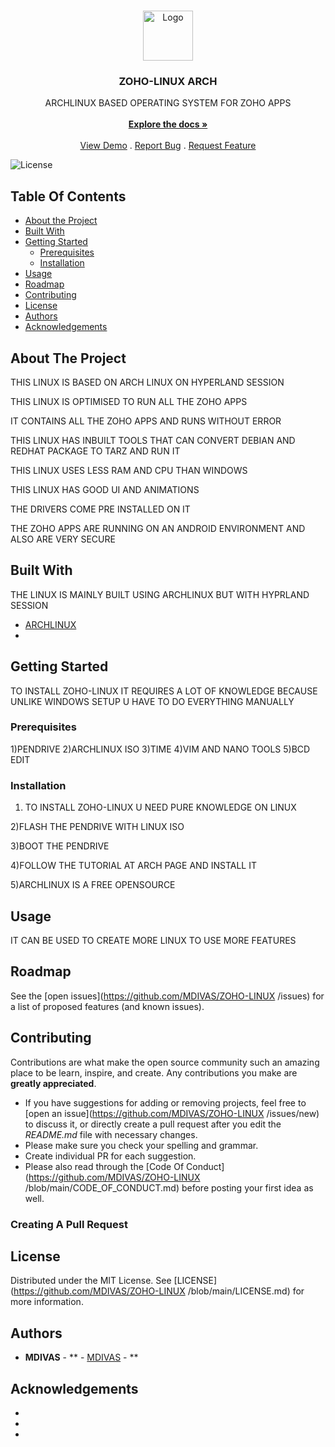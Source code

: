 <br/>
<p align="center">
  <a href="https://github.com/MDIVAS/ZOHO-LINUX ">
    <img src="https://recoverhdd.com/wp-content/themes/soft/images/blog/linux.gif" alt="Logo" width="80" height="80">
  </a>

  <h3 align="center">ZOHO-LINUX ARCH</h3>

  <p align="center">
    ARCHLINUX BASED OPERATING SYSTEM FOR ZOHO APPS 
    <br/>
    <br/>
    <a href="https://github.com/MDIVAS/ZOHO-LINUX "><strong>Explore the docs »</strong></a>
    <br/>
    <br/>
    <a href="https://github.com/MDIVAS/ZOHO-LINUX ">View Demo</a>
    .
    <a href="https://github.com/MDIVAS/ZOHO-LINUX /issues">Report Bug</a>
    .
    <a href="https://github.com/MDIVAS/ZOHO-LINUX /issues">Request Feature</a>
  </p>
</p>

![License](https://img.shields.io/github/license/MDIVAS/ZOHO-LINUX ) 

## Table Of Contents

* [About the Project](#about-the-project)
* [Built With](#built-with)
* [Getting Started](#getting-started)
  * [Prerequisites](#prerequisites)
  * [Installation](#installation)
* [Usage](#usage)
* [Roadmap](#roadmap)
* [Contributing](#contributing)
* [License](#license)
* [Authors](#authors)
* [Acknowledgements](#acknowledgements)

## About The Project

THIS LINUX IS BASED ON ARCH LINUX ON HYPERLAND SESSION

THIS LINUX IS OPTIMISED TO RUN ALL THE ZOHO APPS

IT CONTAINS ALL THE ZOHO APPS AND RUNS WITHOUT ERROR

THIS LINUX HAS INBUILT TOOLS THAT CAN CONVERT DEBIAN AND REDHAT PACKAGE TO TARZ AND RUN IT 


THIS LINUX USES LESS RAM AND CPU THAN WINDOWS 

THIS LINUX HAS GOOD UI AND ANIMATIONS 

THE DRIVERS COME PRE INSTALLED ON IT 

THE ZOHO APPS ARE RUNNING ON AN ANDROID ENVIRONMENT 
AND ALSO ARE VERY SECURE 




## Built With

THE LINUX IS MAINLY BUILT USING ARCHLINUX BUT WITH HYPRLAND SESSION 

* [ARCHLINUX ](https://wiki.archlinux.org/title/Hyprland)
* []()

## Getting Started

TO INSTALL ZOHO-LINUX IT REQUIRES A LOT OF KNOWLEDGE BECAUSE UNLIKE WINDOWS SETUP U HAVE TO DO EVERYTHING MANUALLY 

### Prerequisites

1)PENDRIVE
2)ARCHLINUX ISO
3)TIME
4)VIM AND NANO TOOLS
5)BCD EDIT

### Installation

1) TO INSTALL ZOHO-LINUX U NEED PURE KNOWLEDGE ON LINUX 

2)FLASH THE PENDRIVE WITH LINUX ISO

3)BOOT THE PENDRIVE 

4)FOLLOW THE TUTORIAL AT ARCH PAGE AND INSTALL IT 

5)ARCHLINUX IS A FREE OPENSOURCE 


## Usage

IT CAN BE USED TO CREATE MORE LINUX TO USE MORE FEATURES


## Roadmap

See the [open issues](https://github.com/MDIVAS/ZOHO-LINUX /issues) for a list of proposed features (and known issues).

## Contributing

Contributions are what make the open source community such an amazing place to be learn, inspire, and create. Any contributions you make are **greatly appreciated**.
* If you have suggestions for adding or removing projects, feel free to [open an issue](https://github.com/MDIVAS/ZOHO-LINUX /issues/new) to discuss it, or directly create a pull request after you edit the *README.md* file with necessary changes.
* Please make sure you check your spelling and grammar.
* Create individual PR for each suggestion.
* Please also read through the [Code Of Conduct](https://github.com/MDIVAS/ZOHO-LINUX /blob/main/CODE_OF_CONDUCT.md) before posting your first idea as well.

### Creating A Pull Request



## License

Distributed under the MIT License. See [LICENSE](https://github.com/MDIVAS/ZOHO-LINUX /blob/main/LICENSE.md) for more information.

## Authors

* **MDIVAS** - ** - [MDIVAS]() - **

## Acknowledgements

* []()
* []()
* []()
